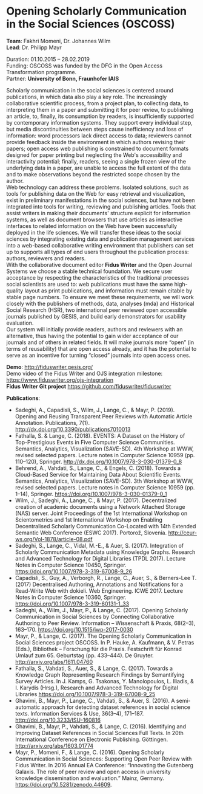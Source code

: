 # Opening Scholarly Communication in the Social Sciences (OSCOSS)

**Team**: Fakhri Momeni, Dr. Johannes Wilm  
**Lead**: Dr. Philipp Mayr  

Duration: 01.10.2015 –  28.02.2019  
Funding: OSCOSS was funded by the DFG in the Open Access Transformation programme.  
Partner: **University of Bonn, Fraunhofer IAIS**

Scholarly communication in the social sciences is centered around publications, in which data also play a key role. The increasingly collaborative scientific process, from a project plan, to collecting data, to interpreting them in a paper and submitting it for peer review, to publishing an article, to, finally, its consumption by readers, is insufficiently supported by contemporary information systems. They support every individual step, but media discontinuities between steps cause inefficiency and loss of information: word processors lack direct access to data; reviewers cannot provide feedback inside the environment in which authors revising their papers; open access web publishing is constrained to document formats designed for paper printing but neglecting the Web's accessibility and interactivity potential; finally, readers, seeing a single frozen view of the underlying data in a paper, are unable to access the full extent of the data and to make observations beyond the restricted scope chosen by the author.  
Web technology can address these problems. Isolated solutions, such as tools for publishing data on the Web for easy retrieval and visualization, exist in preliminary manifestations in the social sciences, but have not been integrated into tools for writing, reviewing and publishing articles. Tools that assist writers in making their documents' structure explicit for information systems, as well as document browsers that use articles as interactive interfaces to related information on the Web have been successfully deployed in the life sciences. We will transfer these ideas to the social sciences by integrating existing data and publication management services into a web-based collaborative writing environment that publishers can set up to supports all types of end users throughout the publication process: authors, reviewers and readers.  
With the collaborative document editor **Fidus Writer** and the Open Journal Systems we choose a stable technical foundation. We secure user acceptance by respecting the characteristics of the traditional processes social scientists are used to: web publications must have the same high-quality layout as print publications, and information must remain citable by stable page numbers. To ensure we meet these requirements, we will work closely with the publishers of methods, data, analyses (mda) and Historical Social Research (HSR), two international peer reviewed open accessible journals published by GESIS, and build early demonstrators for usability evaluation.  
Our system will initially provide readers, authors and reviewers with an alternative, thus having the potential to gain wider acceptance of our journals and of others in related fields. It will make journals more “open” (in terms of reusability) that are open access already, and it has the potential to serve as an incentive for turning “closed” journals into open access ones.


**Demo**: http://fiduswriter.gesis.org/  
Demo video of the Fidus Writer and OJS integration milestone: https://www.fiduswriter.org/ojs-integration  
**Fidus Writer Git project** https://github.com/fiduswriter/fiduswriter


**Publications**:  
* Sadeghi, A., Capadisli, S., Wilm, J., Lange, C., & Mayr, P. (2019). Opening and Reusing Transparent Peer Reviews with Automatic Article Annotation. Publications, 7(1). http://dx.doi.org/10.3390/publications7010013 
* Fathalla, S. & Lange, C. (2018). EVENTS: A Dataset on the History of Top-Prestigious Events in Five Computer Science Communities. Semantics, Analytics, Visualization (SAVE-SD). 4th Workshop at WWW, revised selected papers. Lecture notes in Computer Science 10959 (pp. 110–120), Springer. http://dx.doi.org/10.1007/978-3-030-01379-0_8
* Behrend, A., Vahdati, S., Lange, C., & Engels, C. (2018). Towards a Cloud-Based Service for Maintaining Data About Scientific Events. Semantics, Analytics, Visualization (SAVE-SD). 3th Workshop at WWW, revised selected papers. Lecture notes in Computer Science 10959 (pp. 1–14), Springer. https://doi.org/10.1007/978-3-030-01379-0_1
* Wilm, J., Sadeghi, A., Lange, C., & Mayr, P. (2017). Decentralized creation of academic documents using a Network Attached Storage (NAS) server. Joint Proceedings of the 1st International Workshop on Scientometrics and 1st International Workshop on Enabling Decentralised Scholarly Communication Co-Located with 14th Extended Semantic Web Conference (ESWC 2017). Portorož, Slovenia. http://ceur-ws.org/Vol-1878/article-08.pdf
* Sadeghi, S., Lange, C., Vidal, M.-E., & Auer, S. (2017). Integration of Scholarly Communication Metadata using Knowledge Graphs. Research and Advanced Technology for Digital Libraries (TPDL 2017). Lecture Notes in Computer Science 10450, Springer. https://doi.org/10.1007/978-3-319-67008-9_26
* Capadisli, S., Guy, A., Verborgh, R., Lange, C., Auer, S., & Berners-Lee T. (2017) Decentralised Authoring, Annotations and Notifications for a Read-Write Web with dokieli. Web Engineering. ICWE 2017. Lecture Notes in Computer Science 10360, Springer. https://doi.org/10.1007/978-3-319-60131-1_33
* Sadeghi, A., Wilm, J., Mayr, P., & Lange, C. (2017). Opening Scholarly Communication in Social Sciences by Connecting Collaborative Authoring to Peer Review. Information – Wissenschaft & Praxis, 68(2–3), 163–170. https://doi.org/10.1515/iwp-2017-0030 
* Mayr, P., & Lange, C. (2017). The Opening Scholarly Communication in Social Sciences project OSCOSS. In P. Hauke, A. Kaufmann, & V. Petras (Eds.), Bibliothek – Forschung für die Praxis. Festschrift für Konrad Umlauf zum 65. Geburtstag (pp. 433–444). De Gruyter. http://arxiv.org/abs/1611.04760 
* Fathalla, S., Vahdati, S., Auer, S., & Lange, C. (2017). Towards a Knowledge Graph Representing Research Findings by Semantifying Survey Articles. In J. Kamps, G. Tsakonas, Y. Manolopoulos, L. Iliadis, & I. Karydis (Hrsg.), Research and Advanced Technology for Digital Libraries https://doi.org/10.1007/978-3-319-67008-9_25 
* Ghavimi, B., Mayr, P., Lange, C., Vahdati, S., & Auer, S. (2016). A semi-automatic approach for detecting dataset references in social science texts. Information Services & Use, 36(3–4), 171–187. http://doi.org/10.3233/ISU-160816 
* Ghavimi, B., Mayr, P., Vahdati, S., & Lange, C. (2016). Identifying and Improving Dataset References in Social Sciences Full Texts. In 20th International Conference on Electronic Publishing. Göttingen. http://arxiv.org/abs/1603.01774
* Mayr, P., Momeni, F., & Lange, C. (2016). Opening Scholarly Communication in Social Sciences: Supporting Open Peer Review with Fidus Writer. In 2016 Annual EA Conference: “Innovating the Gutenberg Galaxis. The role of peer review and open access in university knowledge dissemination and evaluation.” Mainz, Germany. https://doi.org/10.5281/zenodo.44609.

